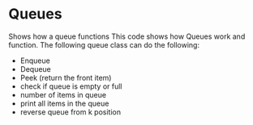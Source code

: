 # Queues
Shows how a queue functions 
This code shows how Queues work and function.
The following queue class can do the following:
- Enqueue
- Dequeue
- Peek (return the front item)
- check if queue is empty or full
- number of items in queue
- print all items in the queue
- reverse queue from k position

